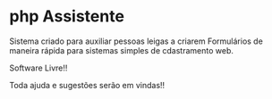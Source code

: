 # php Assistente

Sistema criado para auxiliar pessoas leigas a criarem Formulários de maneira rápida para sistemas simples de cdastramento web.

Software Livre!! 

Toda ajuda e sugestões serão em vindas!!

